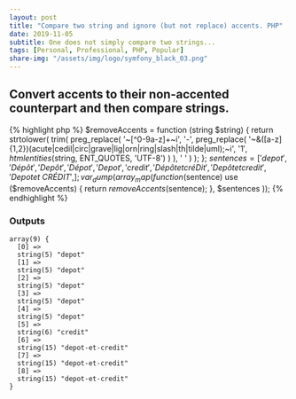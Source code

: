 ```yaml
---
layout: post
title: "Compare two string and ignore (but not replace) accents. PHP"
date: 2019-11-05
subtitle: One does not simply compare two strings...
tags: [Personal, Professional, PHP, Popular]
share-img: "/assets/img/logo/symfony_black_03.png"
---
```


## Convert accents to their non-accented counterpart and then compare strings.

{% highlight php %}
$removeAccents = function (string $string) {
    return strtolower(
        trim(
            preg_replace(
                '~[^0-9a-z]+~i',
                '-',
                preg_replace(
                    '~&([a-z]{1,2})(acute|cedil|circ|grave|lig|orn|ring|slash|th|tilde|uml);~i',
                    '$1',
                    htmlentities($string, ENT_QUOTES, 'UTF-8')
                )
            ),
            ' '
        )
    );
};
$sentences = [
    'depot',
    'Dépôt',
    'Depôt',
    'Dépot',
    'Depot',
    'credit',
    'Dépôt et créDit',
    'Depôt et credit',
    'Depot et~   CRÉDIT',
];
var_dump(array_map(
    function ($sentence) use ($removeAccents) {
        return $removeAccents($sentence);
    },
    $sentences
));
{% endhighlight %}

### Outputs

~~~
array(9) {
  [0] =>
  string(5) "depot"
  [1] =>
  string(5) "depot"
  [2] =>
  string(5) "depot"
  [3] =>
  string(5) "depot"
  [4] =>
  string(5) "depot"
  [5] =>
  string(6) "credit"
  [6] =>
  string(15) "depot-et-credit"
  [7] =>
  string(15) "depot-et-credit"
  [8] =>
  string(15) "depot-et-credit"
}
~~~
